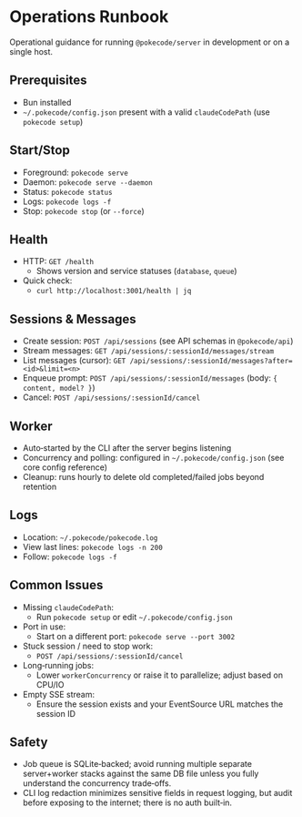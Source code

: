 # Operations Runbook

Operational guidance for running `@pokecode/server` in development or on a single host.

## Prerequisites

- Bun installed
- `~/.pokecode/config.json` present with a valid `claudeCodePath` (use `pokecode setup`)

## Start/Stop

- Foreground: `pokecode serve`
- Daemon: `pokecode serve --daemon`
- Status: `pokecode status`
- Logs: `pokecode logs -f`
- Stop: `pokecode stop` (or `--force`)

## Health

- HTTP: `GET /health`
  - Shows version and service statuses (`database`, `queue`)
- Quick check:
  - `curl http://localhost:3001/health | jq`

## Sessions & Messages

- Create session: `POST /api/sessions` (see API schemas in `@pokecode/api`)
- Stream messages: `GET /api/sessions/:sessionId/messages/stream`
- List messages (cursor): `GET /api/sessions/:sessionId/messages?after=<id>&limit=<n>`
- Enqueue prompt: `POST /api/sessions/:sessionId/messages` (body: `{ content, model? }`)
- Cancel: `POST /api/sessions/:sessionId/cancel`

## Worker

- Auto‑started by the CLI after the server begins listening
- Concurrency and polling: configured in `~/.pokecode/config.json` (see core config reference)
- Cleanup: runs hourly to delete old completed/failed jobs beyond retention

## Logs

- Location: `~/.pokecode/pokecode.log`
- View last lines: `pokecode logs -n 200`
- Follow: `pokecode logs -f`

## Common Issues

- Missing `claudeCodePath`:
  - Run `pokecode setup` or edit `~/.pokecode/config.json`
- Port in use:
  - Start on a different port: `pokecode serve --port 3002`
- Stuck session / need to stop work:
  - `POST /api/sessions/:sessionId/cancel`
- Long‑running jobs:
  - Lower `workerConcurrency` or raise it to parallelize; adjust based on CPU/IO
- Empty SSE stream:
  - Ensure the session exists and your EventSource URL matches the session ID

## Safety

- Job queue is SQLite‑backed; avoid running multiple separate server+worker stacks against the same DB file unless you fully understand the concurrency trade‑offs.
- CLI log redaction minimizes sensitive fields in request logging, but audit before exposing to the internet; there is no auth built‑in.

